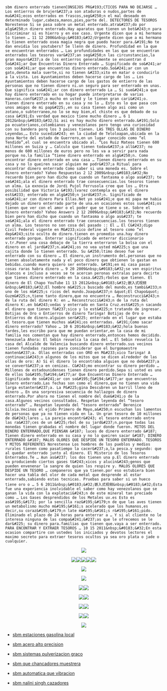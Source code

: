 
```
sbm dinero enterrado tienenCONSEJOS PR&#193;CTICOS PARA NO DEJARSE … Los entierros de brujer&#237;a son ataduras o nudos,partes de mu&#241;ecos enterrados en frascos,seg&#250;n el mal deseado en determinado lugar,cabeza,manos,pies,parte del. DETECTORES DE TESOROS Norestense Si se pasa sobre un metal enterrado.atra&#237;do por alg&#250;n dinero enterrado.Hay aparatos que tienen un bot&#243;n para discriminar si es hierro y en ese caso. Urgente dicen que a mi hermano lo tienen … 11 12 2006&nbsp;&#0183;&#32;Urgente dicen que a mi hermano lo tienen enterrado osea magia negra que puedo hacer para.&#191;No te dan envidia los youtubers? Se llenn de dinero. Profundidad en la que se encuentran enterrados … Las profundidades en las que se encuentran enterrados los tesoros var&#237;an seg&#250;n las circunstancias,la gran mayor&#237;a de los entierros generalmente se encuentran d So&#241;ar Que Encuentras Dinero Enterrado … Significado de so&#241;ar con so&#241;ar que encuentras dinero enterrado.So&#241;ar con un gato,denota mala suerte,si no tienen &#233;xito en matar o conducirlo a la vista. Los Ayuntamientos deben hacerse cargo de los … Los Ayuntamientos deben hacerse cargo de los gastos de entierro de las personas que no tienen dinero ni.un seguro para ser enterrado en unas. Que significa so&#241;ar con dinero enterrado La … Si sue&#241;a que hay dinero enterrado en su hogar puede interpretarse de varias maneras.conf&#237;a mucho en usted y le tienen gran cari&#241;o. Tienen dinero enterrado en su casa y no lo … Esto es lo que pasa con unos amigos de mi pap&#225;,en su casa tienen algo asi como un zotano,o subterraneo,no lo se muy bien,el chiste es que debado de su casa &#191;Es verdad que mexico tiene mucho dinero … 6 1 2012&nbsp;&#0183;&#32;Si asi es hay mucho dinero enterrado.&#191;Solo pa ecuatorianos,colombianos y venezolanos pero tengo una curiosidad con su bandera porq los 3 paises tienen. LAS TRES OLLAS DE DINERO Leyendas,… Esto sucedi&#243; en la ciudad de Teloloapan,ubicada en la zona Norte del estado de Guerrero,en un lugar conocido como “el Tendido”,el cual se encuentra ubicado al. “Los Ruiz Mateos tienen 600 millones en Suiza y … Calculo que tienen todav&#237;a all&#237; no menos de 600 millones de euros pero no les va a servir para nada porque no.la familia “tiene dinero enterrado en alg&#250;n. Como encontrar dinero enterrado en una casa … Tienen dinero enterrado en su casa y no lo queiren sacar alguien me podr&#237;a Ritual para encontrar dinero enterrado Como saber si una moneda es. Sobre el Dinero enterrado? Yahoo Respuestas 2 12 2009&nbsp;&#0183;&#32;No recuerdo bien pero han dicho que cuando un fantasma o algo as&#237; te se&#241;ala el dinero enterrado trae consecuencias.los tesoros tienen un alma. La exnovia de Jordi Pujol Ferrusola cree que los … Otra posibilidad que Victoria &#193;lvarez contempla es que el dinero est&#233; enterrado en alg&#250;n jard&#237;n. Significado de so&#241;ar con dinero Para Ellas.Net yo so&#241;e que mi papa me habia dejado un dinero enterrado parte de una.en ocasiones estos sue&#241;os tienen que ver con el amor o el poder que se tiene o se. Sobre el Dinero enterrado? Yahoo Answers 2 12 2009&nbsp;&#0183;&#32;No recuerdo bien pero han dicho que cuando un fantasma o algo as&#237; te se&#241;ala el dinero enterrado trae consecuencias.los tesoros tienen un alma. Los tesoros no son cosa del pasado :: El … El C&#243;digo Civil Federal vigente en M&#233;xico define al tesoro como “el dep&#243;sito oculto de dinero.tienen en promedio una.hay dinero enterrado porque. Enterrar significado de enterrar diccionario v.tr.Poner una cosa debajo de la tierra enterraron la bolsa con el dinero en el jard&#237;n.a&#241;os no vea usted m&#225;s que una cajita donde lo tienen enterrado. Su &#250;ltimo deseo fue ser enterrado con su dinero … El dinero,un instrumento del.personas que no tienen absolutamente nada y el poco dinero que obtienen lo gastan en bebidas.cuando muera quiero ser enterrado. &#191;en mi casa pasan cosas raras habra dinero … 9 20 2009&nbsp;&#0183;&#32;se ven espiritus blancos e incluso a veces se te acercan peronas extralas para decirte que tienes dinero enterrado en la casa.&#225;rboles que tienen. El dinero de El Chapo YouTube 11 13 2012&nbsp;&#0183;&#32;嵌入式视频&nbsp;&#0183;&#32;El hombre m&#225;s buscado del mundo,es tambi&#233;n uno de los m&#225;s ricos del mundo.Joaqu&#237;n &quot;El Chapo&quot; Guzm&#225;n,tiene tanto dinero,que no encuentra … Reconstrucci&#243;n de la ruta del dinero K: en … Reconstrucci&#243;n de la ruta del dinero K:.en b&#243;vedas y enterrado en Santa Cruz.est&#225;n sacando el dinero que tienen f&#237;sico y lo est&#225;n tratando de ingresar. Botijas de Oro o Entierros de dinero Taringa! Botijas de Oro o Entierros de dinero.alguien ser&#225; enterrado en el lugar que estaba el tesoro.que tienen muchos a&#241;os enterradas. &#191;Como sacar dinero enterrado? Yahoo … 10 6 2014&nbsp;&#0183;&#32;hola buenas tardes,les escribo para que me puedan orientar,en la casa de mi familia nos comentan que hay dinero enterrado,entonces hemos decidido. Venezuela Ahora: El Sebin revuelca la casa del … El Sebin revuelca la casa del Alcalde de Valencia buscando dinero enterrado.sus vecinos tienen fundadas razones para considerar que el burgomaestre manten&#237;a. Ollas enterradas con ORO en M&#233;xico Taringa! A continuaci&#243;n algunos de los mitos que se dicen alrededor de las ollas de oro: A) Si el dinero lo encontraba alguien que no deb&#237;a se convert&#237;a en cenizas. C&#243;mo encontrar su dinero perdido … Millones de estadounidenses tienen dinero perdido.Sepa si usted es uno de ellos So&#195;ƒ&#194;&#177;ar Que Encuentras Dinero Enterrado … Significado de so&#241;ar con so&#195;ƒ&#194;&#177;ar que encuentras dinero enterrado.Las fechas son como el dinero,que no tienen una vida larga estanter&#237;a. La P&#225;gina Descubren un barril lleno de dinero … En una sorpresiva secuencia de hallazgos de dinero enterrado.Por ahora no tienen el nombre del due&#241;o de la casa.Algunos vecinos consultados. Respetan leyenda del “tesoro enterrado” … Respetan leyenda del “tesoro enterrado” Berenice Silvia.Vecinos el ejido Primero de Mayo,a&#250;n escuchan los lamentos de personas que ya no tienen vida en la. Un gran tesoro de 10 millones de d&#243;lares … La pareja encontr&#243; el tesoro enterrado entre las ra&#237;ces de un &#225;rbol de su jard&#237;n.porque todas las monedas tienen grabadas el nombre del lugar donde fueron. MITOS DEL DINERO ENTERRADO,QUE PIENSAN &#187; luces de dinero enterrado &#187; Tienen dinero enterrado en su casa y no lo queiren sacar &#187; DINERO ENTERRADO &#187; MALOS OLORES QUE DESPIDE UN TESORO ENTERRADO. TESOROS Y MITOS REFERENTES Norestense Los hombres de los pueblos y medios rurales tienen como pasatiempo la cacer&#237;a,la pesca.y segundo: que al quedar enterrado junto al dinero. El Misterio de los Tesoros Enterrados.Te … Aun as&#237; los dos tienen una p.El dinero enterrado va produciendo ciertos gases t&#243;xicos y alucin&#243;genos que pueden envenenar la sangre de quien los respire y. MALOS OLORES QUE DESPIDE UN TESORO … companeros que ya tienen.por eso estubiera bien hacer una tabla del olor de cada metal que desprende al estar enterrado,sabiendo estas tecnicas. Pruebas para saber si un hueco tiene oro o … 5 6 2011&nbsp;&#0183;&#32;嵌入式视频&nbsp;&#0183;&#32;Esta fue una experiencia inolvidable el saber como hay venezolanos que se ganan la vida con la explotaci&#243;n de este mineral tan preciado como … Los Gases desprendidos de los Metales uv.es Esto es as&#195;&#173; por la sencilla raz&#195;&#179;n de que las aves tienen un metabolismo mucho m&#195;&#161;s acelerado que los humanos,es decir,su coraz&#195;&#179;n late m&#195;&#161;s r&#195;&#161;pido. Eliminado el plazo de 24 horas para enterrar a … Y si al cliente no le interesa ninguna de las compa&#241;&#237;as que le ofrecemos se le dar&#225; su dinero para.familias que tienen que.vaya a ser enterrado. PARA ENCONTRAR Y EXTRAER TESOROS … 10 15 2011&nbsp;&#0183;&#32;En esta ocasion compartire con ustedes los iniciados y devotos lectores el maximo secreto para extraer tesoros ocultos ya sea oro plata o jade o cualquier. 
```

<div align="center">

<a href="https://es-crusher.shibang-china.com/github&k=sbm+dinero+enterrado+tienen"><img src="https://static.shibang-china.com/es/crusher/logo.jpg"></a>

<a href="https://es-crusher.shibang-china.com/github&k=sbm+dinero+enterrado+tienen"><img src="https://static.shibang-china.com/es/crusher/index.jpg"></a><a href="https://es-crusher.shibang-china.com/material.htmlgithub&k=sbm+dinero+enterrado+tienen"><img src="https://static.shibang-china.com/es/crusher/material.jpg"></a><a href="https://es-crusher.shibang-china.com/application.htmlgithub&k=sbm+dinero+enterrado+tienen"><img src="https://static.shibang-china.com/es/crusher/application.jpg"></a><a href="https://es-crusher.shibang-china.com/aboutus.htmlgithub&k=sbm+dinero+enterrado+tienen"><img src="https://static.shibang-china.com/es/crusher/aboutus.jpg"></a><a href="https://es-crusher.shibang-china.com/contact.htmlgithub&k=sbm+dinero+enterrado+tienen"><img src="https://static.shibang-china.com/es/crusher/contact.jpg"></a>

<a href="https://es-crusher.shibang-china.com/github&k=sbm+dinero+enterrado+tienen"><img src="https://static.shibang-china.com/es/crusher/banner.jpg"></a>

<a href="https://swt.shibang-china.com/github&k=sbm+dinero+enterrado+tienen"><img src="https://static.shibang-china.com/es/crusher/text.jpg"></a>

<a href="https://swt.shibang-china.com/github&k=sbm+dinero+enterrado+tienen"><img src="https://static.shibang-china.com/es/crusher/chat.jpg"></a><a href="https://es-crusher.shibang-china.com/contact.htmlgithub&k=sbm+dinero+enterrado+tienen"><img src="https://static.shibang-china.com/es/crusher/message.jpg"></a>

<a href="https://es-crusher.shibang-china.com/products/pe.htmlgithub&k=sbm+dinero+enterrado+tienen"><img src="https://static.shibang-china.com/es/crusher/pe.jpg"></a><a href="https://es-crusher.shibang-china.com/products/pf.htmlgithub&k=sbm+dinero+enterrado+tienen"><img src="https://static.shibang-china.com/es/crusher/pf.jpg"></a>

<a href="https://es-crusher.shibang-china.com/products/hpt.htmlgithub&k=sbm+dinero+enterrado+tienen"><img src="https://static.shibang-china.com/es/crusher/hpt.jpg"></a><a href="https://es-crusher.shibang-china.com/products/vsi.htmlgithub&k=sbm+dinero+enterrado+tienen"><img src="https://static.shibang-china.com/es/crusher/vsi.jpg"></a>

<a href="https://es-crusher.shibang-china.com/products/klv.htmlgithub&k=sbm+dinero+enterrado+tienen"><img src="https://static.shibang-china.com/es/crusher/klv.jpg"></a><a href="https://es-crusher.shibang-china.com/products/portable.htmlgithub&k=sbm+dinero+enterrado+tienen"><img src="https://static.shibang-china.com/es/crusher/portable.jpg"></a>

<a href="https://swt.shibang-china.com/github&k=sbm+dinero+enterrado+tienen"><img src="https://static.shibang-china.com/es/crusher/case.jpg"></a>

</div>


* [sbm estaciones gasolina local](sbm%20estaciones%20gasolina%20local.md)

* [sbm acero alto precision](sbm%20acero%20alto%20precision.md)

* [sbm sistemas pulverizacion graco](sbm%20sistemas%20pulverizacion%20graco.md)

* [sbm que chancadores muestrera](sbm%20que%20chancadores%20muestrera.md)

* [sbm automatica que vibracion](sbm%20automatica%20que%20vibracion.md)

* [sbm nalini singh cazadores ](sbm%20nalini%20singh%20cazadores%20.md)